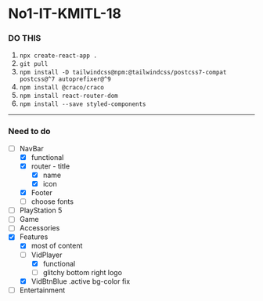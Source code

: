 # No1-IT-KMITL-18

### DO THIS

1. `npx create-react-app .` 
2. `git pull`
3. `npm install -D tailwindcss@npm:@tailwindcss/postcss7-compat postcss@^7 autoprefixer@^9`
4. `npm install @craco/craco`
5. `npm install react-router-dom`
6. `npm install --save styled-components`

---
### Need to do
- [ ] NavBar
    - [x] functional
    - [x] router - title
        - [x] name
        - [x] icon
    - [x] Footer
    - [ ] choose fonts
- [ ] PlayStation 5
- [ ] Game
- [ ] Accessories
- [x] Features
    - [x] most of content
    - [ ] VidPlayer
        - [x] functional
        - [ ] glitchy bottom right logo
    - [x] VidBtnBlue .active bg-color fix
- [ ] Entertainment
